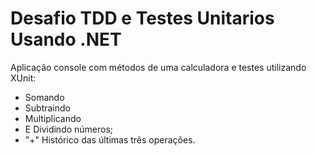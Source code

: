 # Desafio TDD e Testes Unitarios Usando .NET

Aplicação console com métodos de uma calculadora e testes utilizando XUnit:

+ Somando 
+ Subtraindo 
+ Multiplicando
+ E Dividindo números;
+ "+" Histórico das últimas três operações.
